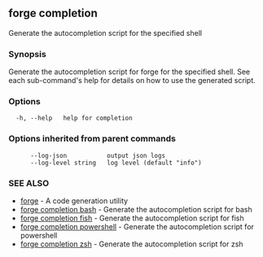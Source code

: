 ## forge completion

Generate the autocompletion script for the specified shell

### Synopsis

Generate the autocompletion script for forge for the specified shell.
See each sub-command's help for details on how to use the generated script.


### Options

```
  -h, --help   help for completion
```

### Options inherited from parent commands

```
      --log-json           output json logs
      --log-level string   log level (default "info")
```

### SEE ALSO

* [forge](forge.md)	 - A code generation utility
* [forge completion bash](forge_completion_bash.md)	 - Generate the autocompletion script for bash
* [forge completion fish](forge_completion_fish.md)	 - Generate the autocompletion script for fish
* [forge completion powershell](forge_completion_powershell.md)	 - Generate the autocompletion script for powershell
* [forge completion zsh](forge_completion_zsh.md)	 - Generate the autocompletion script for zsh

